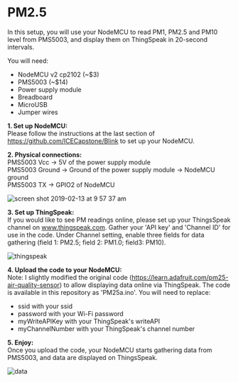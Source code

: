# PM2.5

In this setup, you will use your NodeMCU to read PM1, PM2.5 and PM10 level from PMS5003, and display them on ThingSpeak in 20-second intervals. 

You will need:

- NodeMCU v2 cp2102 (~$3)
- PMS5003 (~$14)
- Power supply module 
- Breadboard
- MicroUSB
- Jumper wires

<b>1. Set up NodeMCU:</b><br>
Please follow the instructions at the last section of https://github.com/ICECapstone/Blink to set up your NodeMCU. 

<b>2. Physical connections: </b><br>
PMS5003 Vcc -> 5V of the power supply module <br>
PMS5003 Ground -> Ground of the power supply module -> NodeMCU ground <br>
PMS5003 TX -> GPIO2 of NodeMCU <br>

![screen shot 2019-02-13 at 9 57 37 am](https://user-images.githubusercontent.com/11530521/52683656-15ce5180-2f76-11e9-92f8-c4107b32d5bb.png)

<b>3. Set up ThingSpeak: </b><br>
If you would like to see PM readings online, please set up your ThingsSpeak channel on www.thingspeak.com.  Gather your 'API key' and 'Channel ID' for use in the code.  Under Channel setting, enable three fields for data gathering (field 1: PM2.5; field 2: PM1.0; field3: PM10).

![thingspeak](https://user-images.githubusercontent.com/11530521/52684231-2253a980-2f78-11e9-8c2a-095cd966f92f.png)

<b>4. Upload the code to your NodeMCU: </b><br>
Note: I slightly modified the original code (https://learn.adafruit.com/pm25-air-quality-sensor) to allow displaying data online via ThingSpeak. The code is available in this repository as 'PM25a.ino'.  You will need to replace:
- ssid with your ssid
- password with your Wi-Fi password
- myWriteAPIKey with your ThingSpeak's writeAPI 
- myChannelNumber with your ThingSpeak's channel number

<b>5. Enjoy: </b></br>
Once you upload the code, your NodeMCU starts gathering data from PMS5003, and data are displayed on ThingsSpeak.  

![data](https://user-images.githubusercontent.com/11530521/52684414-c63d5500-2f78-11e9-9d23-03794f51702d.png)

